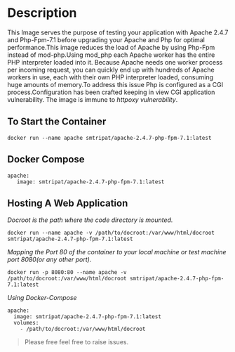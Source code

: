 Description
==================
This Image serves the purpose of testing your application with Apache 2.4.7 and Php-Fpm-7.1 before upgrading your Apache and Php for optimal performance.This image reduces the load of Apache by using Php-Fpm instead of mod-php.Using mod_php each Apache worker has the entire PHP interpreter loaded into it. Because Apache needs one worker process per incoming request, you can quickly end up with hundreds of Apache workers in use, each with their own PHP interpreter loaded, consuming huge amounts of memory.To address this issue Php is configured as a CGI process.Configuration has been crafted  keeping in view CGI application vulnerability. The image is immune to *httpoxy vulnerability*.

To Start the Container
-------------------------------
```docker run --name apache smtripat/apache-2.4.7-php-fpm-7.1:latest```



Docker Compose
------------------------
```
apache: 
   image: smtripat/apache-2.4.7-php-fpm-7.1:latest
```
Hosting A Web Application
------------------------------------
*Docroot is the path where the code directory is mounted.*
```
docker run --name apache -v /path/to/docroot:/var/www/html/docroot smtripat/apache-2.4.7-php-fpm-7.1:latest
```
*Mapping the Port 80 of the container to your local machine or test machine port 8080(or any other port).*
```
docker run -p 8080:80 --name apache -v /path/to/docroot:/var/www/html/docroot smtripat/apache-2.4.7-php-fpm-7.1:latest
```
*Using Docker-Compose*
```
apache:
  image: smtripat/apache-2.4.7-php-fpm-7.1:latest
  volumes:
    - /path/to/docroot:/var/www/html/docroot
```

> Please free feel free to raise issues.









